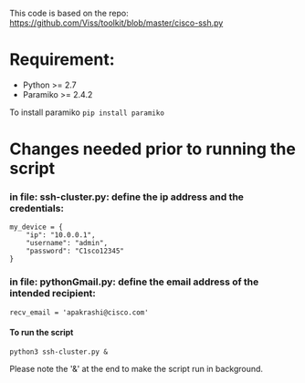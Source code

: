 This code is based on the repo: https://github.com/Viss/toolkit/blob/master/cisco-ssh.py

# Requirement:
- Python >= 2.7
- Paramiko >= 2.4.2

To install paramiko
```pip install paramiko```


# Changes needed prior to running the script

### in file: ssh-cluster.py: define the ip address and the credentials:
```
my_device = {
    "ip": "10.0.0.1",
    "username": "admin",
    "password": "C1sco12345"
}
```
### in file: pythonGmail.py: define the email address of the intended recipient: 

```
recv_email = 'apakrashi@cisco.com'
```


#### To run the script

```
python3 ssh-cluster.py &
```
Please note the '&' at the end to make the script run in background.
